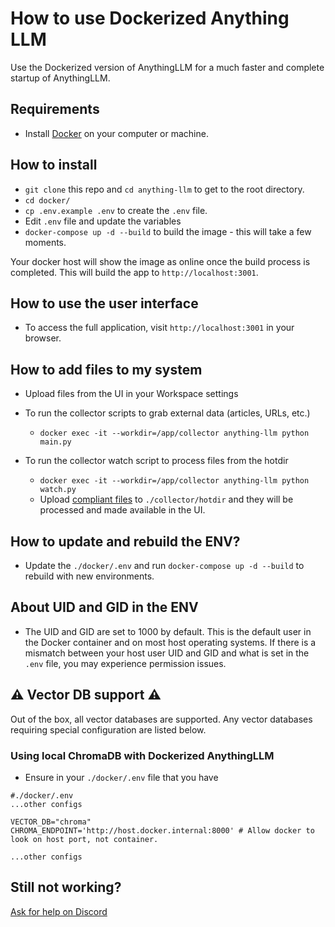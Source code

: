 # How to use Dockerized Anything LLM

Use the Dockerized version of AnythingLLM for a much faster and complete startup of AnythingLLM.

## Requirements
- Install [Docker](https://www.docker.com/) on your computer or machine.

## How to install
- `git clone` this repo and `cd anything-llm` to get to the root directory.
- `cd docker/`
- `cp .env.example .env` to create the `.env` file.
- Edit `.env` file and update the variables
- `docker-compose up -d --build` to build the image - this will take a few moments.

Your docker host will show the image as online once the build process is completed. This will build the app to `http://localhost:3001`.

## How to use the user interface
- To access the full application, visit `http://localhost:3001` in your browser.

## How to add files to my system
- Upload files from the UI in your Workspace settings

- To run the collector scripts to grab external data (articles, URLs, etc.)
  - `docker exec -it --workdir=/app/collector anything-llm python main.py`

- To run the collector watch script to process files from the hotdir
  - `docker exec -it --workdir=/app/collector anything-llm python watch.py`
  - Upload [compliant files](../collector/hotdir/__HOTDIR__.md) to `./collector/hotdir` and they will be processed and made available in the UI.

## How to update and rebuild the ENV?
- Update the `./docker/.env` and run `docker-compose up -d --build` to rebuild with new environments.

## About UID and GID in the ENV
- The UID and GID are set to 1000 by default. This is the default user in the Docker container and on most host operating systems. If there is a mismatch between your host user UID and GID and what is set in the `.env` file, you may experience permission issues.

## ⚠️ Vector DB support ⚠️
Out of the box, all vector databases are supported. Any vector databases requiring special configuration are listed below.

### Using local ChromaDB with Dockerized AnythingLLM
- Ensure in your `./docker/.env` file that you have
```
#./docker/.env
...other configs

VECTOR_DB="chroma"
CHROMA_ENDPOINT='http://host.docker.internal:8000' # Allow docker to look on host port, not container.

...other configs

```

## Still not working?
[Ask for help on Discord](https://discord.gg/6UyHPeGZAC)


